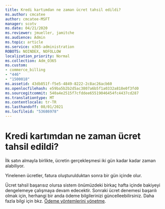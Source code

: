```yaml
---
title: Kredi kartımdan ne zaman ücret tahsil edildi?
ms.author: cmcatee
author: cmcatee-MSFT
manager: scotv
ms.date: 04/21/2020
ms.reviewer: jmueller, jamitche
ms.audience: Admin
ms.topic: article
ms.service: o365-administration
ROBOTS: NOINDEX, NOFOLLOW
localization_priority: Normal
ms.collection: Adm_O365
ms.custom:
- commerce_billing
- "446"
- "1500018"
ms.assetid: 43db851f-f5e5-4849-8222-2c8ac26acb60
ms.openlocfilehash: e59ba5b2b2d5ac3807a6b5f1a0332a818e0f3fd0
ms.sourcegitcommit: 540a4e2515f7cfddee65519046454fc4437cd287
ms.translationtype: MT
ms.contentlocale: tr-TR
ms.lasthandoff: 08/01/2021
ms.locfileid: "53686978"
---
```

# <a name="when-is-my-credit-card-charged"></a>Kredi kartımdan ne zaman ücret tahsil edildi?

İlk satın almayla birlikte, ücretin gerçekleşmesi iki gün kadar kadar zaman alabiliyor.
  
Yinelenen ücretler, fatura oluşturulduktan sonra bir gün içinde olur.
  
Ücret tahsil başarısız olursa sistem önümüzdeki birkaç hafta içinde bakiyeyi dengelemeye çalışmaya devam edecektir. Sonraki ücret denemesi başarılı olmak için, herhangi bir anda ödeme bilgilerinizi güncelleebilirsiniz. Daha fazla bilgi için bkz. [Ödeme yöntemlerini yönetme](/microsoft-365/commerce/billing-and-payments/manage-payment-methods).